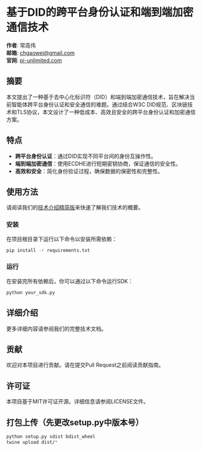 # 基于DID的跨平台身份认证和端到端加密通信技术

**作者**: 常高伟  
**邮箱**: chgaowei@gmail.com  
**官网**: [pi-unlimited.com](http://pi-unlimited.com)  

## 摘要

本文提出了一种基于去中心化标识符（DID）和端到端加密通信技术，旨在解决当前智能体跨平台身份认证和安全通信的难题。通过结合W3C DID规范、区块链技术和TLS协议，本文设计了一种低成本、高效且安全的跨平台身份认证和加密通信方案。

## 特点

- **跨平台身份认证**：通过DID实现不同平台间的身份互操作性。
- **端到端加密通信**：使用ECDHE进行短期密钥协商，保证通信的安全性。
- **高效和安全**：简化身份验证过程，确保数据的保密性和完整性。

## 使用方法

请阅读我们的[技术介绍精简版](http://pi-unlimited.com/简版)来快速了解我们技术的概要。

### 安装

在项目根目录下运行以下命令以安装所需依赖：

```bash
pip install -r requirements.txt
```

### 运行

在安装完所有依赖后，你可以通过以下命令运行SDK：

```bash
python your_sdk.py
```

## 详细介绍

更多详细内容请参阅我们的完整技术文档。

## 贡献

欢迎对本项目进行贡献。请在提交Pull Request之前阅读贡献指南。

## 许可证
    
本项目基于MIT许可证开源。详细信息请参阅LICENSE文件。

## 打包上传（先更改setup.py中版本号）

```bash
python setup.py sdist bdist_wheel 
twine upload dist/*        
```